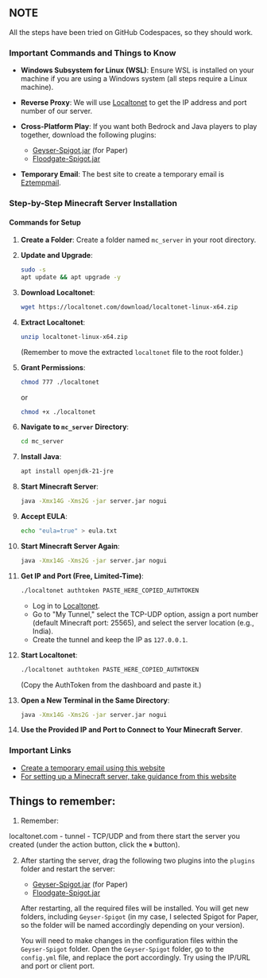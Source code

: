 ## NOTE

All the steps have been tried on GitHub Codespaces, so they should work.

### Important Commands and Things to Know

- **Windows Subsystem for Linux (WSL)**: Ensure WSL is installed on your machine if you are using a Windows system (all steps require a Linux machine).

- **Reverse Proxy**: We will use [Localtonet](https://localtonet.com/) to get the IP address and port number of our server.

- **Cross-Platform Play**: If you want both Bedrock and Java players to play together, download the following plugins:
  - [Geyser-Spigot.jar](https://geysermc.org/download) (for Paper)
  - [Floodgate-Spigot.jar](https://geysermc.org/download?project=floodgate)

- **Temporary Email**: The best site to create a temporary email is [Eztempmail](https://www.eztempmail.com/).

### Step-by-Step Minecraft Server Installation

#### Commands for Setup

1. **Create a Folder**: Create a folder named `mc_server` in your root directory.

2. **Update and Upgrade**:
   ```sh
   sudo -s
   apt update && apt upgrade -y
   ```

3. **Download Localtonet**:
   ```sh
   wget https://localtonet.com/download/localtonet-linux-x64.zip
   ```

4. **Extract Localtonet**:
   ```sh
   unzip localtonet-linux-x64.zip
   ```
   (Remember to move the extracted `localtonet` file to the root folder.)

5. **Grant Permissions**:
   ```sh
   chmod 777 ./localtonet
   ```
   or
   ```sh
   chmod +x ./localtonet
   ```

6. **Navigate to `mc_server` Directory**:
   ```sh
   cd mc_server
   ```

7. **Install Java**:
   ```sh
   apt install openjdk-21-jre
   ```

8. **Start Minecraft Server**:
   ```sh
   java -Xmx14G -Xms2G -jar server.jar nogui
   ```

9. **Accept EULA**:
   ```sh
   echo "eula=true" > eula.txt
   ```

10. **Start Minecraft Server Again**:
    ```sh
    java -Xmx14G -Xms2G -jar server.jar nogui
    ```

11. **Get IP and Port (Free, Limited-Time)**:
    ```sh
    ./localtonet authtoken PASTE_HERE_COPIED_AUTHTOKEN
    ```
    - Log in to [Localtonet](https://localtonet.com/).
    - Go to "My Tunnel," select the TCP-UDP option, assign a port number (default Minecraft port: 25565), and select the server location (e.g., India).
    - Create the tunnel and keep the IP as `127.0.0.1`.

12. **Start Localtonet**:
    ```sh
    ./localtonet authtoken PASTE_HERE_COPIED_AUTHTOKEN
    ```
    (Copy the AuthToken from the dashboard and paste it.)

13. **Open a New Terminal in the Same Directory**:
    ```sh
    java -Xmx14G -Xms2G -jar server.jar nogui
    ```

14. **Use the Provided IP and Port to Connect to Your Minecraft Server**.

### Important Links

- [Create a temporary email using this website](https://www.eztempmail.com/)
- [For setting up a Minecraft server, take guidance from this website](https://github.com/matiassingers/awesome-readme)

## Things to remember:
1. Remember:

localtonet.com - tunnel - TCP/UDP and from there start the server you created (under the action button, click the ⏸ button).

2. After starting the server, drag the following two plugins into the `plugins` folder and restart the server:
   - [Geyser-Spigot.jar](https://geysermc.org/download) (for Paper)
   - [Floodgate-Spigot.jar](https://geysermc.org/download?project=floodgate)

   After restarting, all the required files will be installed. You will get new folders, including `Geyser-Spigot` (in my case, I selected Spigot for Paper, so the folder will be named accordingly depending on your version).

   You will need to make changes in the configuration files within the `Geyser-Spigot` folder. Open the `Geyser-Spigot` folder, go to the `config.yml` file, and replace the port accordingly. Try using the IP/URL and port or client port.